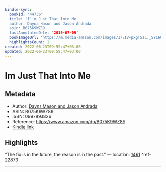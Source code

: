 ```yaml
---
kindle-sync:
  bookId: '44736'
  title: 'I''m Just That Into Me
  author: Dayna Mason and Jason Andrada
  asin: B075K9WZ89
  lastAnnotatedDate: '2019-07-09'
  bookImageUrl: 'https://m.media-amazon.com/images/I/71V+pxgT5zL._SY160.jpg'
  highlightsCount: 1
created: 2022-06-23T09:59:47+03:00
updated: 2022-06-23T09:59:47+03:00
---
```

# Im Just That Into Me
## Metadata
* Author: [Dayna Mason and Jason Andrada](https://www.amazon.com/Dayna-Mason/e/B078J575DC/ref=dp_byline_cont_ebooks_1)
* ASIN: B075K9WZ89
* ISBN: 0997893826
* Reference: https://www.amazon.com/dp/B075K9WZ89
* [Kindle link](kindle://book?action=open&asin=B075K9WZ89)

## Highlights
“The fix is in the future, the reason is in the past.” — location: [1461](kindle://book?action=open&asin=B075K9WZ89&location=1461) ^ref-22873

---
